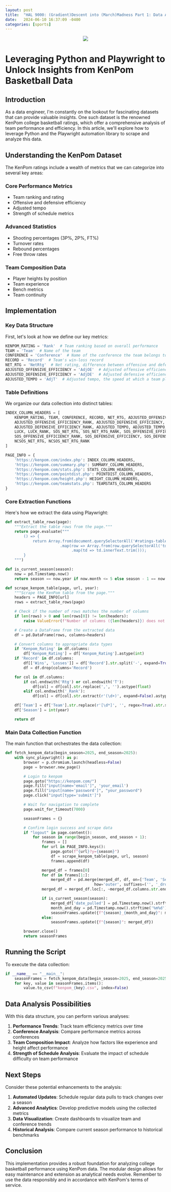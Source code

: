 ```yaml
---
layout: post
title:  "HAL 9000: (Gradient)Descent into (March)Madness Part 1: Data Acquisition and Cleaning"
date:   2024-06-10 16:37:09 -0400
categories: [sports]
---
```

<p align="center">
  <img src="/assets/hal/halscreenshot.svg alt="Responsive SVG" style="max-width: 100%; height: auto;">
</p>

# Leveraging Python and Playwright to Unlock Insights from KenPom Basketball Data

## Introduction
As a data engineer, I'm constantly on the lookout for fascinating datasets that can provide valuable insights. One such dataset is the renowned KenPom college basketball ratings, which offer a comprehensive analysis of team performance and efficiency. In this article, we'll explore how to leverage Python and the Playwright automation library to scrape and analyze this data.

## Understanding the KenPom Dataset

The KenPom ratings include a wealth of metrics that we can categorize into several key areas:

### Core Performance Metrics
- Team ranking and rating
- Offensive and defensive efficiency
- Adjusted tempo
- Strength of schedule metrics

### Advanced Statistics
- Shooting percentages (3P%, 2P%, FT%)
- Turnover rates
- Rebound percentages
- Free throw rates

### Team Composition Data
- Player heights by position
- Team experience
- Bench metrics
- Team continuity

## Implementation

### Key Data Structure
First, let's look at how we define our key metrics:

```python
KENPOM_RATING = 'Rank'  # Team ranking based on overall performance
TEAM = 'Team'  # Name of the team
CONFERENCE = 'Conference'  # Name of the conference the team belongs to
RECORD = 'Record'  # Team's win-loss record
NET_RTG = 'NetRtg'  # Net rating, difference between offensive and defensive efficiency
ADJUSTED_OFFENSIVE_EFFICIENCY = 'AdjOE'  # Adjusted offensive efficiency rating
ADJUSTED_DEFENSIVE_EFFICIENCY = 'AdjDE'  # Adjusted defensive efficiency rating
ADJUSTED_TEMPO = 'AdjT'  # Adjusted tempo, the speed at which a team plays
```

### Table Definitions
We organize our data collection into distinct tables:

```python
INDEX_COLUMN_HEADERS = [
    KENPOM_RATING, TEAM, CONFERENCE, RECORD, NET_RTG, ADJUSTED_OFFENSIVE_EFFICIENCY, 
    ADJUSTED_OFFENSIVE_EFFICIENCY_RANK, ADJUSTED_DEFENSIVE_EFFICIENCY, 
    ADJUSTED_DEFENSIVE_EFFICIENCY_RANK, ADJUSTED_TEMPO, ADJUSTED_TEMPO_RANK,
    LUCK, LUCK_RANK, SOS_NET_RTG, SOS_NET_RTG_RANK, SOS_OFFENSIVE_EFFICIENCY, 
    SOS_OFFENSIVE_EFFICIENCY_RANK, SOS_DEFENSIVE_EFFICIENCY, SOS_DEFENSIVE_EFFICIENCY_RANK, 
    NCSOS_NET_RTG, NCSOS_NET_RTG_RANK
]

PAGE_INFO = {
    'https://kenpom.com/index.php': INDEX_COLUMN_HEADERS,
    'https://kenpom.com/summary.php': SUMMARY_COLUMN_HEADERS,
    'https://kenpom.com/stats.php': STATS_COLUMN_HEADERS,
    'https://kenpom.com/pointdist.php': POINTDIST_COLUMN_HEADERS,
    'https://kenpom.com/height.php': HEIGHT_COLUMN_HEADERS,
    'https://kenpom.com/teamstats.php': TEAMSTATS_COLUMN_HEADERS
}
```

### Core Extraction Functions

Here's how we extract the data using Playwright:

```python
def extract_table_rows(page):
    """Extract the table rows from the page."""
    return page.evaluate("""
        () => {
            return Array.from(document.querySelectorAll('#ratings-table tbody tr'))
                        .map(row => Array.from(row.querySelectorAll('td'))
                             .map(td => td.innerText.trim()));
        }
    """)

def is_current_season(season):
    now = pd.Timestamp.now()
    return season == now.year if now.month <= 5 else season - 1 == now.year

def scrape_kenpom_table(page, url, year):
    """Scrape the KenPom table from the page."""
    headers = PAGE_INFO[url]
    rows = extract_table_rows(page)

    # Check if the number of rows matches the number of columns
    if len(rows) > 0 and len(rows[0]) != len(headers):
        raise ValueError(f"Number of columns ({len(headers)}) does not match number of columns in data ({len(rows[0])})")

    # Create a DataFrame from the extracted data
    df = pd.DataFrame(rows, columns=headers)

    # Convert columns to appropriate data types
    if 'Kenpom_Rating' in df.columns:
        df['Kenpom_Rating'] = df['Kenpom_Rating'].astype(int)
    if 'Record' in df.columns:
        df[['Wins', 'Losses']] = df['Record'].str.split('-', expand=True)
        df = df.drop(columns='Record')

    for col in df.columns:
        if col.endswith('Rtg') or col.endswith('T'):
            df[col] = df[col].str.replace(',', '').astype(float)
        elif col.endswith('_Rank'):
            df[col] = df[col].str.extract(r'(\d+)', expand=False).astype(int)

    df['Team'] = df['Team'].str.replace(r'[\d*]', '', regex=True).str.strip().str.lower()
    df['Season'] = int(year)

    return df
```

### Main Data Collection Function

The main function that orchestrates the data collection:

```python
def fetch_kenpom_data(begin_season=2025, end_season=2025):
    with sync_playwright() as p:
        browser = p.chromium.launch(headless=False)
        page = browser.new_page()

        # Login to kenpom
        page.goto("https://kenpom.com/")
        page.fill("input[name='email']", 'your_email')
        page.fill("input[name='password']", "your_password")
        page.click("input[type='submit']")

        # Wait for navigation to complete
        page.wait_for_timeout(7000)

        seasonFrames = {}

        # Confirm login success and scrape data
        if "logout" in page.content():
            for season in range(begin_season, end_season + 1):
                frames = []
                for url in PAGE_INFO.keys():
                    page.goto(f"{url}?y={season}")
                    df = scrape_kenpom_table(page, url, season)
                    frames.append(df)

                merged_df = frames[0]
                for df in frames[1:]:
                    merged_df = pd.merge(merged_df, df, on=['Team', 'Season'], 
                                       how='outer', suffixes=('', '_drop'))
                merged_df = merged_df.loc[:, ~merged_df.columns.str.endswith('_drop')]

                if is_current_season(season):
                    merged_df['date_pulled'] = pd.Timestamp.now().strftime('%Y-%m-%d')
                    month_and_day = pd.Timestamp.now().strftime('%m%d')
                    seasonFrames.update({f"{season}_{month_and_day}": merged_df})
                else:
                    seasonFrames.update({f"{season}": merged_df})

        browser.close()
        return seasonFrames
```

## Running the Script

To execute the data collection:

```python
if __name__ == "__main__":
    seasonFrames = fetch_kenpom_data(begin_season=2025, end_season=2025)
    for key, value in seasonFrames.items():
        value.to_csv(f"kenpom_{key}.csv", index=False)
```

## Data Analysis Possibilities

With this data structure, you can perform various analyses:

1. **Performance Trends**: Track team efficiency metrics over time
2. **Conference Analysis**: Compare performance metrics across conferences
3. **Team Composition Impact**: Analyze how factors like experience and height affect performance
4. **Strength of Schedule Analysis**: Evaluate the impact of schedule difficulty on team performance

## Next Steps

Consider these potential enhancements to the analysis:

1. **Automated Updates**: Schedule regular data pulls to track changes over a season
2. **Advanced Analytics**: Develop predictive models using the collected metrics
3. **Data Visualization**: Create dashboards to visualize team and conference trends
4. **Historical Analysis**: Compare current season performance to historical benchmarks

## Conclusion

This implementation provides a robust foundation for analyzing college basketball performance using KenPom data. The modular design allows for easy maintenance and extension as analytical needs evolve. Remember to use the data responsibly and in accordance with KenPom's terms of service.

